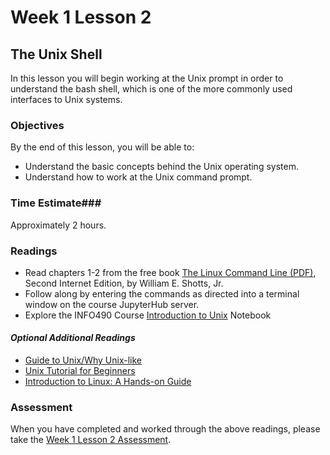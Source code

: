 # Week 1 Lesson 2 #
## The Unix Shell ##

In this lesson you will begin working at the Unix prompt in order to
understand the bash shell, which is one of the more commonly used 
interfaces to Unix systems.

### Objectives ###
By the end of this lesson, you will be able to:

- Understand the basic concepts behind the Unix operating system.
- Understand how to work at the Unix command prompt.

### Time Estimate###

Approximately 2 hours.

### Readings ###

- Read chapters 1-2 from the free book [The Linux Command Line
(PDF)](http://sourceforge.net/projects/linuxcommand/?source=dlp), Second
Internet Edition, by William E. Shotts, Jr. 
- Follow along by entering the commands as directed into a terminal
window on the course JupyterHub server.
- Explore the INFO490 Course [Introduction to Unix](notebooks/introduction2unix.ipynb) Notebook
 
#### *Optional Additional Readings* ####
- [Guide to Unix/Why Unix-like](https://en.wikibooks.org/wiki/Guide_to_Unix/Why_Unix-like)
- [Unix Tutorial for Beginners](http://www.ee.surrey.ac.uk/Teaching/Unix/)
- [Introduction to Linux: A Hands-on Guide](http://www.tldp.org/LDP/intro-linux/html/index.html)

### Assessment ###

When you have completed and worked through the above readings, please
take the [Week 1 Lesson 2
Assessment](https://learn.illinois.edu/mod/quiz/view.php?id=1629390).



